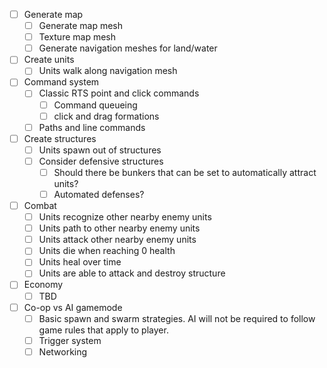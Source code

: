 - [ ] Generate map
  - [ ] Generate map mesh
  - [ ] Texture map mesh
  - [ ] Generate navigation meshes for land/water
- [ ] Create units
  - [ ] Units walk along navigation mesh
- [ ] Command system
  - [ ] Classic RTS point and click commands
    - [ ] Command queueing
    - [ ] click and drag formations
  - [ ] Paths and line commands
- [ ] Create structures
  - [ ] Units spawn out of structures
  - [ ] Consider defensive structures
    - [ ] Should there be bunkers that can be set to automatically attract units?
    - [ ] Automated defenses?
- [ ] Combat
  - [ ] Units recognize other nearby enemy units
  - [ ] Units path to other nearby enemy units
  - [ ] Units attack other nearby enemy units
  - [ ] Units die when reaching 0 health
  - [ ] Units heal over time
  - [ ] Units are able to attack and destroy structure
- [ ] Economy
  - [ ] TBD
- [ ] Co-op vs AI gamemode
  - [ ] Basic spawn and swarm strategies.  AI will not be required to follow game rules that apply to player.
  - [ ] Trigger system
  - [ ] Networking
